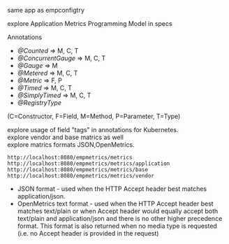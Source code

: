 same app as empconfigtry

explore Application Metrics Programming Model in specs

Annotations
* *@Counted* => M, C, T
* *@ConcurrentGauge* => M, C, T
* *@Gauge* => M
* *@Metered* => M, C, T
* *@Metric* => F, P
* *@Timed* => M, C, T
* *@SimplyTimed* => M, C, T
* *@RegistryType*

(C=Constructor, F=Field, M=Method, P=Parameter, T=Type)

explore usage of field "tags" in annotations for Kubernetes.</br>
explore vendor and base matrics as well </br>
explore matrics formats JSON,OpenMetrics. </br>

```
http://localhost:8080/empmetrics/metrics
http://localhost:8080/empmetrics/metrics/application
http://localhost:8080/empmetrics/metrics/base
http://localhost:8080/empmetrics/metrics/vendor
```

* JSON format - used when the HTTP Accept header best matches application/json.
* OpenMetrics text format - used when the HTTP Accept header best matches text/plain or when
Accept header would equally accept both text/plain and application/json and there is no other
higher precedence format. This format is also returned when no media type is requested (i.e. no
Accept header is provided in the request)
